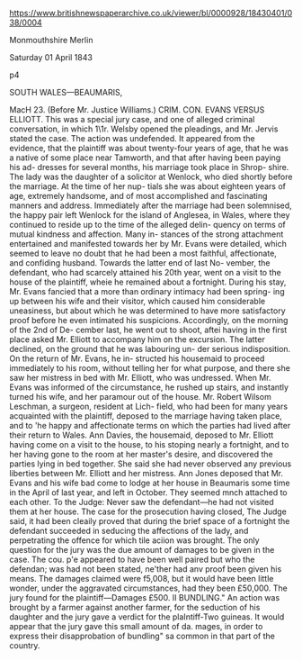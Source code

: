https://www.britishnewspaperarchive.co.uk/viewer/bl/0000928/18430401/038/0004

Monmouthshire Merlin

Saturday 01 April 1843

p4

SOUTH WALES—BEAUMARIS,

 MacH 23. (Before Mr. Justice Williams.) CRIM. CON. EVANS VERSUS ELLIOTT. This was a special jury case, and one of alleged criminal conversation, in which 1\1r. Welsby opened the pleadings, and Mr. Jervis stated the case. The action was undefended. It appeared from the evidence, that the plaintiff was about twenty-four years of age, that he was a native of some place near Tamworth, and that after having been paying his ad- dresses for several months, his marriage took place in Shrop- shire. The lady was the daughter of a solicitor at Wenlock, who died shortly before the marriage. At the time of her nup- tials she was about eighteen years of age, extremely handsome, and of most accomplished and fascinating manners and address. Immediately after the marriage had been solemnised, the happy pair left Wenlock for the island of Anglesea, in Wales, where they continued to reside up to the time of the alleged delin- quency on terms of mutual kindness and affection. Many in- stances of the strong attachment entertained and manifested towards her by Mr. Evans were detailed, which seemed to leave no doubt that he had been a most faithful, affectionate, and confiding husband. Towards the latter end of last No- vember, the defendant, who had scarcely attained his 20th year, went on a visit to the house of the plaintiff, wheie he remained about a fortnight. During his stay, Mr. Evans fancied that a more than ordinary intimacy had been spring- ing up between his wife and their visitor, which caused him considerable uneasiness, but about which he was determined to have more satisfactory proof before he even intimated his suspicions. Accordingly, on the morning of the 2nd of De- cember last, he went out to shoot, aftei having in the first place asked Mr. Elliott to accompany him on the excursion. The latter declined, on the ground that he was labouring un- der serious indisposition. On the return of Mr. Evans, he in- structed his housemaid to proceed immediately to his room, without telling her for what purpose, and there she saw her mistress in bed with Mr. Elliott, who was undressed. When Mr. Evans was informed of the circumstance, he rushed up stairs, and instantly turned his wife, and her paramour out of the house. Mr. Robert Wilsom Leschman, a surgeon, resident at Lich- field, who had been for many years acquainted with the plaintiff, deposed to the marriage having taken place, and to 'he happy and affectionate terms on which the parties had lived after their return to Wales. Ann Davies, the housemaid, deposed to Mr. Elliott having come on a visit to the house, to his stoping nearly a fortnight, and to her having gone to the room at her master's desire, and discovered the parties lying in bed together. She said she had never observed any previous liberties between Mr. Elliott and her mistress. Ann Jones deposed that Mr. Evans and his wife bad come to lodge at her house in Beaumaris some time in the April of last year, and left in October. They seemed mnch attached to each other. To the Judge: Never saw the defendant—he had not visited them at her house. The case for the prosecution having closed, The Judge said, it had been cleaily proved that during the brief space of a fortnight the defendant succeeded in seducing the affections of the lady, and perpetrating the offence for which tile aciion was brought. The only question for the jury was the due amount of damages to be given in the case. The cou. p'e appeared to have been well paired but who the defendan; was had not been stated, ne'ther had anv proof been given his means. The damages claimed were f5,008, but it would have been little wonder, under the aggravated circumstances, had they been £50,000. The jury found for the plaintiff—Damages £500. II BUNDLING." An action was brought by a farmer against another farmer, for the seduction of his daughter and the jury gave a verdict for the plaIntiff-Two guineas. It would appear that the jury gave this small amount of da. mages, in order to express their disapprobation of bundling" sa common in that part of the country. 


